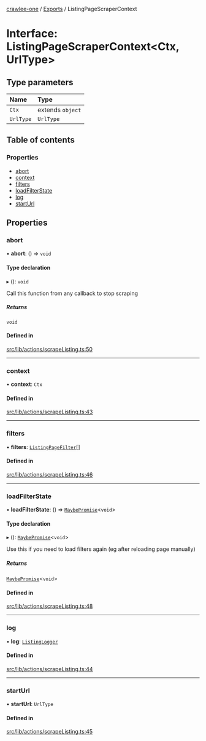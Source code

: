 [crawlee-one](../README.md) / [Exports](../modules.md) / ListingPageScraperContext

# Interface: ListingPageScraperContext<Ctx, UrlType\>

## Type parameters

| Name | Type |
| :------ | :------ |
| `Ctx` | extends `object` |
| `UrlType` | `UrlType` |

## Table of contents

### Properties

- [abort](ListingPageScraperContext.md#abort)
- [context](ListingPageScraperContext.md#context)
- [filters](ListingPageScraperContext.md#filters)
- [loadFilterState](ListingPageScraperContext.md#loadfilterstate)
- [log](ListingPageScraperContext.md#log)
- [startUrl](ListingPageScraperContext.md#starturl)

## Properties

### abort

• **abort**: () => `void`

#### Type declaration

▸ (): `void`

Call this function from any callback to stop scraping

##### Returns

`void`

#### Defined in

[src/lib/actions/scrapeListing.ts:50](https://github.com/JuroOravec/crawlee-one/blob/708935c/src/lib/actions/scrapeListing.ts#L50)

___

### context

• **context**: `Ctx`

#### Defined in

[src/lib/actions/scrapeListing.ts:43](https://github.com/JuroOravec/crawlee-one/blob/708935c/src/lib/actions/scrapeListing.ts#L43)

___

### filters

• **filters**: [`ListingPageFilter`](ListingPageFilter.md)[]

#### Defined in

[src/lib/actions/scrapeListing.ts:46](https://github.com/JuroOravec/crawlee-one/blob/708935c/src/lib/actions/scrapeListing.ts#L46)

___

### loadFilterState

• **loadFilterState**: () => [`MaybePromise`](../modules.md#maybepromise)<`void`\>

#### Type declaration

▸ (): [`MaybePromise`](../modules.md#maybepromise)<`void`\>

Use this if you need to load filters again (eg after reloading page manually)

##### Returns

[`MaybePromise`](../modules.md#maybepromise)<`void`\>

#### Defined in

[src/lib/actions/scrapeListing.ts:48](https://github.com/JuroOravec/crawlee-one/blob/708935c/src/lib/actions/scrapeListing.ts#L48)

___

### log

• **log**: [`ListingLogger`](ListingLogger.md)

#### Defined in

[src/lib/actions/scrapeListing.ts:44](https://github.com/JuroOravec/crawlee-one/blob/708935c/src/lib/actions/scrapeListing.ts#L44)

___

### startUrl

• **startUrl**: `UrlType`

#### Defined in

[src/lib/actions/scrapeListing.ts:45](https://github.com/JuroOravec/crawlee-one/blob/708935c/src/lib/actions/scrapeListing.ts#L45)

